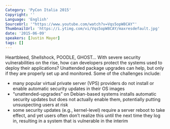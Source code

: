 ```yaml
---
Category: 'PyCon Italia 2015'
Copyright: ''
Language: 'English'
SourceUrl: '"https://www.youtube.com/watch?v=Vqs5opW8CAY"'
ThumbnailUrl: 'https://i.ytimg.com/vi/Vqs5opW8CAY/maxresdefault.jpg'
date: '2015-06-09'
speakers: [Justin Mayer]
tags: []
---
```

Heartbleed, Shellshock, POODLE, GHOST… With severe security vulnerabilities on the rise, how can developers protect the systems used to deploy their applications? Unattended package upgrades can help, but only if they are properly set up and monitored. Some of the challenges include:

* many popular virtual private server (VPS) providers do not install or enable automatic security updates in their OS images
* “unattended-upgrades” on Debian-based systems installs automatic security updates but does not actually enable them, potentially putting unsuspecting users at risk
* some security updates (e.g., kernel-level) require a server reboot to take effect, and yet users often don’t realize this until the next time they log in, resulting in a system that is vulnerable in the interim

